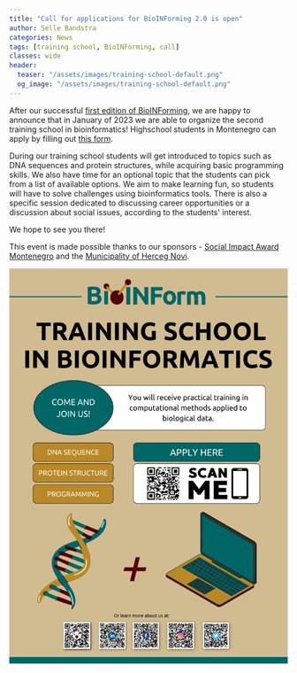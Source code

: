 ```yaml
---
title: "Call for applications for BioINForming 2.0 is open"
author: Selle Bandstra
categories: News
tags: [training school, BioINForming, call]
classes: wide
header:
  teaser: "/assets/images/training-school-default.png"
  og_image: "/assets/images/training-school-default.png"
---
```


After our successful [first edition of BioINForming](/training-school/bioinforming-pilot/), we are happy to announce that in January of 2023 we are able to organize the second training school in bioinformatics! Highschool students in Montenegro can apply by filling out [this form](https://forms.gle/Tx7UXyEV1WKotFMe7).

During our training school students will get introduced to topics such as DNA sequences and protein structures, while acquiring basic programming skills. We also have time for an optional topic that the students can pick from a list of available options. We aim to make learning fun, so students will have to solve challenges using bioinformatics tools. There is also a specific session dedicated to discussing career opportunities or a discussion about social issues, according to the students' interest.

We hope to see you there!

This event is made possible thanks to our sponsors - [Social Impact Award Montenegro](https://montenegro.socialimpactaward.net/) and the [Municipality of Herceg Novi](https://hercegnovi.me/).

![](/assets/images/news/2022-11-07-poster.png)

